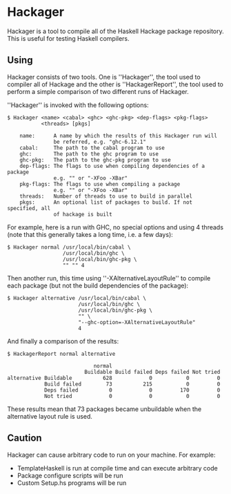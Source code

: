 # Hackager

Hackager is a tool to compile all of the Haskell Hackage package
repository. This is useful for testing Haskell compilers.

## Using
Hackager consists of two tools. One is ''Hackager'', the tool used to
compiler all of Hackage and the other is ''HackagerReport'', the tool
used to perform a simple comparison of two different runs of Hackager.

''Hackager'' is invoked with the following options:

~~~~ {.sh}
$ Hackager <name> <cabal> <ghc> <ghc-pkg> <dep-flags> <pkg-flags>
           <threads> [pkgs]

    name:      A name by which the results of this Hackager run will
               be referred, e.g. "ghc-6.12.1"
    cabal:     The path to the cabal program to use
    ghc:       The path to the ghc program to use
    ghc-pkg:   The path to the ghc-pkg program to use
    dep-flags: The flags to use when compiling dependencies of a package
               e.g. "" or "-XFoo -XBar"
    pkg-flags: The flags to use when compiling a package
               e.g. "" or "-XFoo -XBar"
    threads:   Number of threads to use to build in parallel
    pkgs:      An optional list of packages to build. If not specified, all
               of hackage is built
~~~~

For example, here is a run with GHC, no special options and using 4
threads (note that this generally takes a long time, i.e. a few days):

~~~ {.sh}
$ Hackager normal /usr/local/bin/cabal \
                  /usr/local/bin/ghc \
                  /usr/local/bin/ghc-pkg \
                  "" "" 4
~~~~

Then another run, this time using ''-XAlternativeLayoutRule'' to
compile each package (but not the build dependencies of the package):

~~~~ {.sh}
$ Hackager alternative /usr/local/bin/cabal \
                       /usr/local/bin/ghc \
                       /usr/local/bin/ghc-pkg \
                       "" \
                       "--ghc-option=-XAlternativeLayoutRule"
                       4
~~~~

And finally a comparison of the results:

~~~~ {.sh}
$ HackagerReport normal alternative

                            normal
                         Buildable Build failed Deps failed Not tried
alternative Buildable          628            0           0         0
            Build failed        73          215           0         0
            Deps failed          0            0         170         0
            Not tried            0            0           0         0
~~~~

These results mean that 73 packages became unbuildable when the
alternative layout rule is used.

## Caution

Hackager can cause arbitrary code to run on your machine. For example:
 * TemplateHaskell is run at compile time and can execute arbitrary
   code
 * Package configure scripts will be run
 * Custom Setup.hs programs will be run

